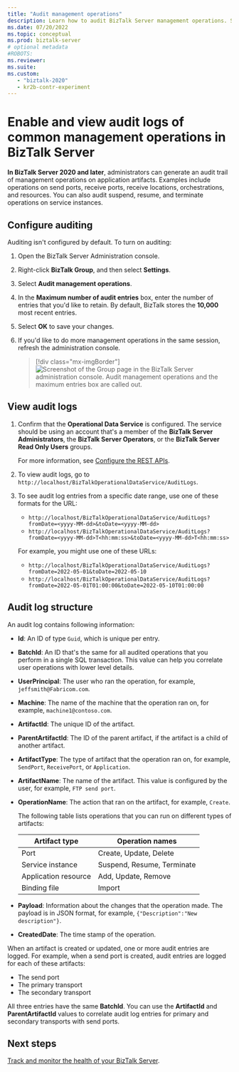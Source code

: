 ```yaml
---
title: "Audit management operations"
description: Learn how to audit BizTalk Server management operations. See how to turn on auditing and review audit logs. Understand audit log structure and information.
ms.date: 07/20/2022
ms.topic: conceptual
ms.prod: biztalk-server
# optional metadata
#ROBOTS:
ms.reviewer: 
ms.suite:
ms.custom:
   - "biztalk-2020"
   - kr2b-contr-experiment
---
```


# Enable and view audit logs of common management operations in BizTalk Server

**In BizTalk Server 2020 and later**, administrators can generate an audit trail of management operations on application artifacts. Examples include operations on send ports, receive ports, receive locations, orchestrations, and resources. You can also audit suspend, resume, and terminate operations on service instances.

## Configure auditing

Auditing isn't configured by default. To turn on auditing:

1. Open the BizTalk Server Administration console.

1. Right-click **BizTalk Group**, and then select **Settings**.

1. Select **Audit management operations**.

1. In the **Maximum number of audit entries** box, enter the number of entries that you'd like to retain. By default, BizTalk stores the **10,000** most recent entries.

1. Select **OK** to save your changes.

1. If you'd like to do more management operations in the same session, refresh the administration console.

   > [!div class="mx-imgBorder"]
   > ![Screenshot of the Group page in the BizTalk Server administration console. Audit management operations and the maximum entries box are called out.](../core/media/configure-audit.png)

## View audit logs

1. Confirm that the **Operational Data Service** is configured. The service should be using an account that's a member of the **BizTalk Server Administrators**, the **BizTalk Server Operators**, or the **BizTalk Server Read Only Users** groups. 

    For more information, see [Configure the REST APIs](../install-and-config-guides/configure-biztalk-server.md#configure-the-rest-apis). 

2. To view audit logs, go to `http://localhost/BizTalkOperationalDataService/AuditLogs`.
3. To see audit log entries from a specific date range, use one of these formats for the URL:

   - `http://localhost/BizTalkOperationalDataService/AuditLogs?fromDate=<yyyy-MM-dd>&toDate=<yyyy-MM-dd>`
   - `http://localhost/BizTalkOperationalDataService/AuditLogs?fromDate=<yyyy-MM-dd>T<hh:mm:ss>&toDate=<yyyy-MM-dd>T<hh:mm:ss>`

   For example, you might use one of these URLs:

   - `http://localhost/BizTalkOperationalDataService/AuditLogs?fromDate=2022-05-01&toDate=2022-05-10`
   - `http://localhost/BizTalkOperationalDataService/AuditLogs?fromDate=2022-05-01T01:00:00&toDate=2022-05-10T01:00:00`

## Audit log structure

An audit log contains following information:

- **Id**: An ID of type `Guid`, which is unique per entry.
- **BatchId**: An ID that's the same for all audited operations that you perform in a single SQL transaction. This value can help you correlate user operations with lower level details.
- **UserPrincipal**: The user who ran the operation, for example, `jeffsmith@Fabricom.com`.
- **Machine**: The name of the machine that the operation ran on, for example, `machine1@contoso.com`.
- **ArtifactId**: The unique ID of the artifact.
- **ParentArtifactId**: The ID of the parent artifact, if the artifact is a child of another artifact.
- **ArtifactType**: The type of artifact that the operation ran on, for example, `SendPort`, `ReceivePort`, or `Application`.
- **ArtifactName**: The name of the artifact. This value is configured by the user, for example, `FTP send port`.
- **OperationName**: The action that ran on the artifact, for example, `Create`.

  The following table lists operations that you can run on different types of artifacts:

  | Artifact type | Operation names|
  | --- | --- |
  | Port | Create, Update, Delete |
  | Service instance | Suspend, Resume, Terminate |
  | Application resource | Add, Update, Remove |
  | Binding file | Import|

- **Payload**: Information about the changes that the operation made. The payload is in JSON format, for example, `{"Description":"New description"}`.
- **CreatedDate**: The time stamp of the operation.

When an artifact is created or updated, one or more audit entries are logged. For example, when a send port is created, audit entries are logged for each of these artifacts:

- The send port
- The primary transport
- The secondary transport

All three entries have the same **BatchId**. You can use the **ArtifactId** and **ParentArtifactId** values to correlate audit log entries for primary and secondary transports with send ports.

## Next steps

[Track and monitor the health of your BizTalk Server](monitoring-biztalk-server.md).
